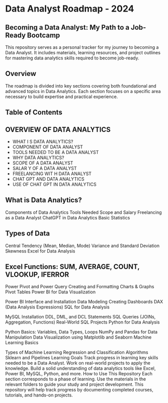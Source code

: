 # Data Analyst Roadmap - 2024
## Becoming a Data Analyst: My Path to a Job-Ready Bootcamp

This repository serves as a personal tracker for my journey to becoming a Data Analyst. It includes materials, learning resources, and project outlines for mastering data analytics skills required to become job-ready.

## Overview
The roadmap is divided into key sections covering both foundational and advanced topics in Data Analytics. Each section focuses on a specific area necessary to build expertise and practical experience.

## Table of Contents
## OVERVIEW OF DATA ANALYTICS
- WHAT I S DATA ANALYTICS?
- COMPONENT OF DATA ANALYST
- TOOLS NEEDED TO BE A DATA ANALYST
- WHY DATA ANALYTICS?
- SCOPE OF A DATA ANALYST
- SALAR Y OF A DATA ANALYST
- FREELANCING WIT H DATA ANALYST
- CHAT GPT AND DATA ANALYTICS
- USE OF CHAT GPT IN DATA ANALYTICS


## What is Data Analytics?
Components of Data Analytics
Tools Needed
Scope and Salary
Freelancing as a Data Analyst
ChatGPT in Data Analytics
Basic Statistics

## Types of Data
Central Tendency (Mean, Median, Mode)
Variance and Standard Deviation
Skewness
Excel for Data Analysis

## Excel Functions: SUM, AVERAGE, COUNT, VLOOKUP, IFERROR
Power Pivot and Power Query
Creating and Formatting Charts & Graphs
Pivot Tables
Power BI for Data Visualization

Power BI Interface and Installation
Data Modeling
Creating Dashboards
DAX (Data Analysis Expressions)
SQL for Data Analysis

MySQL Installation
DDL, DML, and DCL Statements
SQL Queries (JOINs, Aggregation, Functions)
Real-World SQL Projects
Python for Data Analysis

Python Basics: Variables, Data Types, Loops
NumPy and Pandas for Data Manipulation
Data Visualization using Matplotlib and Seaborn
Machine Learning Basics

Types of Machine Learning
Regression and Classification Algorithms
Sklearn and Pipelines
Learning Goals
Track progress in learning key skills needed to be a Data Analyst.
Work on real-world projects to apply the knowledge.
Build a solid understanding of data analytics tools like Excel, Power BI, MySQL, Python, and more.
How to Use This Repository
Each section corresponds to a phase of learning. Use the materials in the relevant folders to guide your study and project development. This repository will help track progress by documenting completed courses, tutorials, and hands-on projects.
